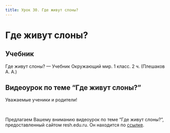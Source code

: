 ```yaml
---
title: Урок 30. Где живут слоны?
---
```


# Где живут слоны?

## Учебник

Где живут слоны? — Учебник Окружающий мир. 1 класс. 2 ч. (Плешаков А. А.)

## Видеоурок по теме “Где живут слоны?”

<p>Уважаемые ученики и родители!</p>
<p>&nbsp;</p>
<p>Предлагаем Вашему вниманию видеоурок по теме &ldquo;Где живут слоны?&rdquo;, предоставленный сайтом resh.edu.ru. Он находится по&nbsp;<a href="https://resh.edu.ru/subject/lesson/4001/main/106310/">ссылке</a>.</p>